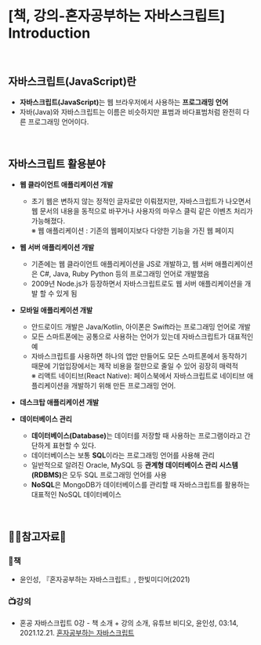 # [책, 강의-혼자공부하는 자바스크립트] Introduction

<br/>

## 자바스크립트(JavaScript)란

* <b>자바스크립트(JavaScript)</b>는 웹 브라우저에서 사용하는 <b>프로그래밍 언어</b>
* 자바(Java)와 자바스크립트는 이름은 비슷하지만 표범과 바다표범처럼 완전히 다른 프로그래밍 언어이다.

<br/>

## 자바스크립트 활용분야
* <b>웹 클라이언트 애플리케이션 개발</b>
  - 초기 웹은 변하지 않는 정적인 글자로만 이뤄졌지만, 자바스크립트가 나오면서 웹 문서의 내용을 동적으로 바꾸거나 사용자의 마우스 클릭 같은 이벤츠 처리가 가능해졌다.  
  &#8251; 웹 애플리케이션 : 기존의 웹페이지보다 다양한 기능을 가진 웹 페이지

* <b>웹 서버 애플리케이션 개발</b>
  - 기존에는 웹 클라이언트 애플리케이션을 JS로 개발하고, 웹 서버 애플리케이션은 C#, Java, Ruby Python 등의 프로그래밍 언어로 개발했음
  - 2009년 Node.js가 등장하면서 자바스크립트로도 웹 서버 애플리케이션을 개발 할 수 있게 됨


* <b>모바일 애플리케이션 개발</b>
  - 안드로이드 개발은 Java/Kotlin, 아이폰은 Swift라는 프로그래밍 언어로 개발
  - 모든 스마트폰에는 공통으로 사용하는 언어가 있는데 자바스크립트가 대표적인 예
  - 자바스크립트를 사용하면 하나의 앱만 만들어도 모든 스마트폰에서 동작하기 때문에 기업입장에서는 제작 비용을 절만으로 줄일 수 있어 굉장히 매력적  
  &#8251; 리액트 네이티브(React Native): 페이스북에서 자바스크립트로 네이티브 애플리케이션을 개발하기 위해 만든 프로그래밍 언어.

* <b>데스크탑 애플리케이션 개발</b>
* <b>데이터베이스 관리</b>
  - <b>데이터베이스(Database)</b>는 데이터를 저장할 때 사용하는 프로그램이라고 간단하게 표현할 수 있다.
  - 데이터베이스는 보통 <b>SQL</b>이라는 프로그래밍 언어를 사용해 관리
  - 일반적으로 알려진 Oracle, MySQL 등 <b>관계형 데이터베이스 관리 시스템(RDBMS)</b>은 모두 SQL 프로그래밍 언어를 사용
  - <b>NoSQL</b>은 MongoDB가 데이터베이스를 관리할 때 자바스크립트를 활용하는 대표적인 NoSQL 데이터베이스


<br/>


## :ok_woman:참고자료:bow:

### :book:책
* 윤인성, 『혼자공부하는 자바스크립트』, 한빛미디어(2021)

### :tv:강의
* 혼공 자바스크립트 0강 - 책 소개 + 강의 소개, 유튜브 비디오, 윤인성, 03:14, 2021.12.21. [혼자공부하는 자바스크립트](https://www.youtube.com/watch?v=pXuyfvJPENA&list=PLBXuLgInP-5kxpAKy2DNXoebCse2grHjl&index=1&t=51s)
